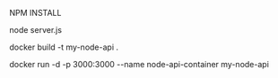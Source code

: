 <!-- RUN COMMAND  -->
<!-- COMMAND TO INSTALL YOUR PACKAGES (MAKE SURE TO USE NODE 22) -->
NPM INSTALL
<!-- #command to start the node project -->
node server.js
<!-- #Step1 FOR DOCKER -->
docker build -t my-node-api .
<!-- #Step2  FOR DOCKER-->
docker run -d -p 3000:3000 --name node-api-container my-node-api


